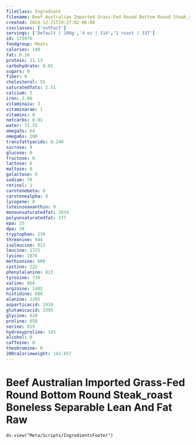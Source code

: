 ```yaml
---
fileClass: Ingredient
filename: Beef Australian Imported Grass-Fed Round Bottom Round Steak_roast Boneless Separable Lean And Fat Raw
created: 2024-12-21T19:27:02-06:00
cssclasses: ['nutFact']
servings: ['Default | 100g','4 oz | 114','1 roast | 337']
id: 173976
foodgroup: Meats
calories: 140
fat: 6.16
protein: 21.13
carbohydrate: 0.01
sugars: 0
fiber: 0
cholesterol: 55
saturatedfats: 2.51
calcium: 5
iron: 2.08
vitaminaiu: 3
vitaminarae: 1
vitaminc: 0
netcarbs: 0.01
water: 72.33
omega3s: 64
omega6s: 200
transfattyacids: 0.248
sucrose: 0
glucose: 0
fructose: 0
lactose: 0
maltose: 0
galactose: 0
sodium: 70
retinol: 1
carotenebeta: 0
carotenealpha: 0
lycopene: 0
luteinzeaxanthin: 0
monounsaturatedfat: 2634
polyunsaturatedfat: 377
epa: 25
dpa: 38
tryptophan: 239
threonine: 944
isoleucine: 913
leucine: 1725
lysine: 1876
methionine: 608
cystine: 222
phenylalanine: 813
tyrosine: 739
valine: 964
arginine: 1402
histidine: 688
alanine: 1205
asparticacid: 1919
glutamicacid: 3395
glycine: 928
proline: 858
serine: 819
hydroxyproline: 105
alcohol: 0
caffeine: 0
theobromine: 0
200calorieweight: 142.857
---
```


# Beef Australian Imported Grass-Fed Round Bottom Round Steak_roast Boneless Separable Lean And Fat Raw

```dataviewjs
dv.view("Meta/Scripts/IngredientsFooter")
```